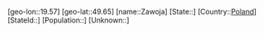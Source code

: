 ﻿---
location: [49.65,19.57]
type: City
tags:
- geo/City


SpocWebEntityId: 35797
isDeleted: false
confidential: public

---
[geo-lon::19.57]
[geo-lat::49.65]
[name::Zawoja]
[State::]
[Country::[Poland](geo/Continent/Europe/Poland.md)]
[StateId::]
[Population::]
[Unknown::]

